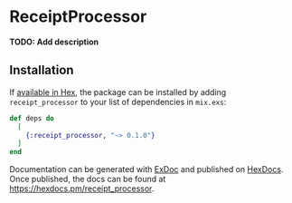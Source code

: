 # ReceiptProcessor

**TODO: Add description**

## Installation

If [available in Hex](https://hex.pm/docs/publish), the package can be installed
by adding `receipt_processor` to your list of dependencies in `mix.exs`:

```elixir
def deps do
  [
    {:receipt_processor, "~> 0.1.0"}
  ]
end
```

Documentation can be generated with [ExDoc](https://github.com/elixir-lang/ex_doc)
and published on [HexDocs](https://hexdocs.pm). Once published, the docs can
be found at <https://hexdocs.pm/receipt_processor>.

